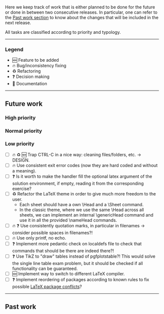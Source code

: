 Here we keep track of work that is either planned to be done for the future or done in between two consecutive releases.
In particular, one can refer to the [Past work section](#past-work) to know about the changes that will be included in the next release.

All tasks are classified according to priority and typology.

----

### Legend
* :new: Feature to be added
* :fire: Bug/inconsistency fixing
* :recycle: Refactoring
* :question: Decision making
* :memo: Documentation

----

## Future work

### High priority


### Normal priority


### Low priority

 - [ ] :fire: :recycle: :new: Trap CTRL-C in a nice way: cleaning files/folders, etc. -> DESIGN.
 - [ ] :fire: Use consistent exit error codes (now they are hard coded and without a meaning).
 - [ ] :question: Is it worth to make the handler fill the optional latex argument of the solution environment, if empty, reading it from the corresponding exercise?
 - [ ] :recycle: Refactor the LaTeX theme in order to give much more freedom to the user.
    * Each sheet should have a own \Head and a \Sheet command.
    * In the classic theme, where we use the same \Head across all sheets, we can implement an internal \genericHead command and use it in all the provided \nameHead commands.
 - [ ] :fire: :question: Use consistently quotation marks, in particular in filenames -> consider possible spaces in filenames?!
 - [ ] :fire: Use only printf, no echo.
 - [ ] :question: Implement more pedantic check on localdefs file to check that commands that should be there are indeed there?!
 - [ ] :question: Use TikZ to "draw" tables instead of pgfplotstable?!
 This would solve the single line table exam problem, but it should be checked if all functionality can be guaranteed.
 - [ ] :new: Implement way to switch to different LaTeX compiler.
 - [ ] :question: Implement reordering of packages according to known rules to fix possible [LaTeX package conflicts](http://www.macfreek.nl/memory/LaTeX_package_conflicts#Unicode_in_Listing)?

----

## Past work
